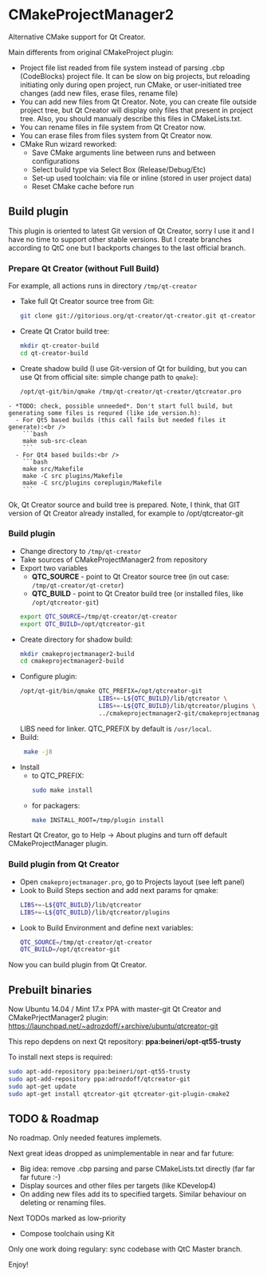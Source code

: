 CMakeProjectManager2
====================

Alternative CMake support for Qt Creator.

Main differents from original CMakeProject plugin:

* Project file list readed from file system instead of parsing .cbp (CodeBlocks) project file.
  It can be slow on big projects, but reloading initiating only during open project, run CMake,
  or user-initiated tree changes (add new files, erase files, rename file)
* You can add new files from Qt Creator. Note, you can create file outside project tree,
  but Qt Creator will display only files that present in project tree. Also, you should
  manualy describe this files in CMakeLists.txt.
* You can rename files in file system from Qt Creator now.
* You can erase files from files system from Qt Creator now.
* CMake Run wizard reworked:
  * Save CMake arguments line between runs and between configurations
  * Select build type via Select Box (Release/Debug/Etc)
  * Set-up used toolchain: via file or inline (stored in user project data)
  * Reset CMake cache before run

Build plugin
------------

This plugin is oriented to latest Git version of Qt Creator, sorry I use it and I have no time
to support other stable versions. But I create branches according to QtC one but I backports changes to the last official branch.

### Prepare Qt Creator (without Full Build)
 
For example, all actions runs in directory `/tmp/qt-creator`

   - Take full Qt Creator source tree from Git:<br />
     ```bash 
     git clone git://gitorious.org/qt-creator/qt-creator.git qt-creator
     ```
   - Create Qt Crator build tree:<br />
     ```bash
     mkdir qt-creator-build
     cd qt-creator-build
     ```
   - Create shadow build (I use Git-version of Qt for building, but you can use Qt from official site: simple change path to `qmake`):<br />
     ```bash
     /opt/qt-git/bin/qmake /tmp/qt-creator/qt-creator/qtcreator.pro
     ```
    - *TODO: check, possible unneeded*. Don't start full build, but generating some files is requred (like ide_version.h):
      - For Qt5 based builds (this call fails but needed files it generate):<br />
        ```bash
        make sub-src-clean
        ```
      - For Qt4 based builds:<br />
        ```bash
        make src/Makefile
        make -C src plugins/Makefile
        make -C src/plugins coreplugin/Makefile
        ```

Ok, Qt Creator source and build tree is prepared. Note, I think, that GIT version of Qt Creator already installed, for example to /opt/qtcreator-git

### Build plugin
- Change directory to `/tmp/qt-creator`
- Take sources of CMakeProjectManager2 from repository
- Export two variables
  * **QTC_SOURCE** - point to Qt Creator source tree (in out case: `/tmp/qt-creator/qt-cretor`)
  * **QTC_BUILD**  - point to Qt Creator build tree (or installed files, like `/opt/qtcreator-git`)<br />
  ```bash
  export QTC_SOURCE=/tmp/qt-creator/qt-creator
  export QTC_BUILD=/opt/qtcreator-git
  ```
- Create directory for shadow build:<br />
  ```bash
  mkdir cmakeprojectmanager2-build
  cd cmakeprojectmanager2-build
  ```
- Configure plugin:<br />
  ```bash
  /opt/qt-git/bin/qmake QTC_PREFIX=/opt/qtcreator-git
                        LIBS+=-L${QTC_BUILD}/lib/qtcreator \
                        LIBS+=-L${QTC_BUILD}/lib/qtcreator/plugins \
                        ../cmakeprojectmanager2-git/cmakeprojectmanager.pro
  ```
  LIBS need for linker. QTC_PREFIX by default is `/usr/local`.
- Build:<br />
  ```bash
   make -j8
   ```
- Install
  - to QTC_PREFIX:<br />
    ```bash
    sudo make install
    ```
  - for packagers:<br />
    ```bash
    make INSTALL_ROOT=/tmp/plugin install
    ```

Restart Qt Creator, go to Help -> About plugins and turn off default CMakeProjectManager plugin.

### Build plugin from Qt Creator
- Open `cmakeprojectmanager.pro`, go to Projects layout (see left panel)
- Look to Build Steps section and add next params for qmake:<br />
  ```bash
  LIBS+=-L${QTC_BUILD}/lib/qtcreator
  LIBS+=-L${QTC_BUILD}/lib/qtcreator/plugins
  ```
- Look to Build Environment and define next variables:<br />
  ```bash
  QTC_SOURCE=/tmp/qt-creator/qt-creator
  QTC_BUILD=/opt/qtcreator-git
  ```

Now you can build plugin from Qt Creator.

Prebuilt binaries
-----------------

Now Ubuntu 14.04 / Mint 17.x PPA with master-git Qt Creator and CMakePrjectManager2 plugin:<br />
https://launchpad.net/~adrozdoff/+archive/ubuntu/qtcreator-git

This repo depdens on next Qt repository: **ppa:beineri/opt-qt55-trusty**

To install next steps is required:
```bash
sudo apt-add-repository ppa:beineri/opt-qt55-trusty
sudo apt-add-repository ppa:adrozdoff/qtcreator-git
sudo apt-get update
sudo apt-get install qtcreator-git qtcreator-git-plugin-cmake2
```

TODO & Roadmap
--------------

No roadmap. Only needed features implemets.

Next great ideas dropped as unimplementable in near and far future:
* Big idea: remove .cbp parsing and parse CMakeLists.txt directly (far far far future :-)
* Display sources and other files per targets (like KDevelop4)
* On adding new files add its to specified targets. Similar behaviour on deleting or renaming
  files.

Next TODOs marked as low-priority
* Compose toolchain using Kit

Only one work doing regulary: sync codebase with QtC Master branch.

Enjoy!
